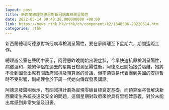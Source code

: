 ```yaml
---
layout: post
title: 新西蘭總理阿德恩對新冠病毒檢測呈陽性
date: 2022-05-14 09:40:28.000000000 +08:00
link: https://news.rthk.hk/rthk/ch/component/k2/1648506-20220514.htm
categories: rthk
---
```


新西蘭總理阿德恩對新冠病毒檢測呈陽性，要在家隔離至下星期六，期間遙距工作。

總理辦公室在聲明中表示，阿德恩昨晚開始出現症狀，今早快速抗原檢測呈陽性，病徵溫和，她的伴侶在過去的星期日檢測呈陽性後，阿德恩已開始接受隔離，她將不會到國會出席有關政府減排及預算案的會議，但率領貿易代表團到美國的安排暫時不受影響，副總理會於下周一代她向傳媒發表講話。

阿德恩發聲明表示，有關減排計劃為實現零碳目標奠定基礎，而預算案將會解決新西蘭衛生系統長遠及安全的問題，這個星期對政府來說具有里程碑意義，對於未能出席感到非常失望及沮喪。
